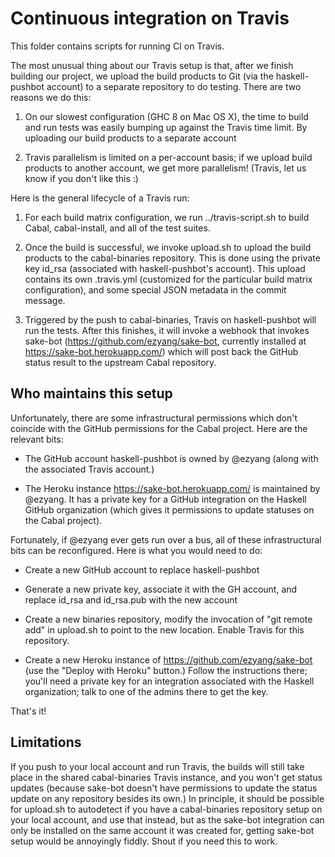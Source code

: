 # Continuous integration on Travis

This folder contains scripts for running CI on Travis.

The most unusual thing about our Travis setup is that, after we finish
building our project, we upload the build products to Git (via the
haskell-pushbot account) to a separate repository to do testing.
There are two reasons we do this:

1. On our slowest configuration (GHC 8 on Mac OS X), the time to
   build and run tests was easily bumping up against the Travis time
   limit.  By uploading our build products to a separate account

2. Travis parallelism is limited on a per-account basis; if we
   upload build products to another account, we get more parallelism!
   (Travis, let us know if you don't like this :)

Here is the general lifecycle of a Travis run:

1. For each build matrix configuration, we run ../travis-script.sh
   to build Cabal, cabal-install, and all of the test suites.

2. Once the build is successful, we invoke upload.sh to upload
   the build products to the cabal-binaries repository.  This is done
   using the private key id_rsa (associated with haskell-pushbot's
   account).  This upload contains its own .travis.yml (customized
   for the particular build matrix configuration), and some special
   JSON metadata in the commit message.

3. Triggered by the push to cabal-binaries, Travis on haskell-pushbot
   will run the tests.  After this finishes, it will invoke a webhook
   that invokes sake-bot (https://github.com/ezyang/sake-bot, currently
   installed at https://sake-bot.herokuapp.com/) which will post
   back the GitHub status result to the upstream Cabal repository.

## Who maintains this setup

Unfortunately, there are some infrastructural permissions which
don't coincide with the GitHub permissions for the Cabal project.
Here are the relevant bits:

* The GitHub account haskell-pushbot is owned by @ezyang (along
  with the associated Travis account.)

* The Heroku instance https://sake-bot.herokuapp.com/ is maintained by @ezyang.
  It has a private key for a GitHub integration on the Haskell
  GitHub organization (which gives it permissions to update
  statuses on the Cabal project).

Fortunately, if @ezyang ever gets run over a bus, all of these
infrastructural bits can be reconfigured.  Here is what you
would need to do:

* Create a new GitHub account to replace haskell-pushbot

* Generate a new private key, associate it with the GH account, and
  replace id_rsa and id_rsa.pub with the new account

* Create a new binaries repository, modify the invocation of
  "git remote add" in upload.sh to point to the new location.
  Enable Travis for this repository.

* Create a new Heroku instance of https://github.com/ezyang/sake-bot
  (use the "Deploy with Heroku" button.)  Follow the instructions
  there; you'll need a private key for an integration associated
  with the Haskell organization; talk to one of the admins there
  to get the key.

That's it!

## Limitations

If you push to your local account and run Travis, the builds will
still take place in the shared cabal-binaries Travis instance, and
you won't get status updates (because sake-bot doesn't have permissions
to update the status update on any repository besides its own.)
In principle, it should be possible for upload.sh to autodetect if you
have a cabal-binaries repository setup on your local account, and use
that instead, but as the sake-bot integration can only be installed
on the same account it was created for, getting sake-bot setup would
be annoyingly fiddly.  Shout if you need this to work.
